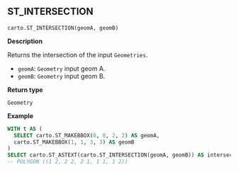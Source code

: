 ## ST_INTERSECTION

```sql:signature
carto.ST_INTERSECTION(geomA, geomB)
```

**Description**

Returns the intersection of the input `Geometries`.

* `geomA`: `Geometry` input geom A.
* `geomB`: `Geometry` input geom B.

**Return type**

`Geometry`

**Example**

```sql
WITH t AS (
  SELECT carto.ST_MAKEBBOX(0, 0, 2, 2) AS geomA,
  carto.ST_MAKEBBOX(1, 1, 3, 3) AS geomB
)
SELECT carto.ST_ASTEXT(carto.ST_INTERSECTION(geomA, geomB)) AS intersection FROM t;
-- POLYGON ((1 2, 2 2, 2 1, 1 1, 1 2))
```
